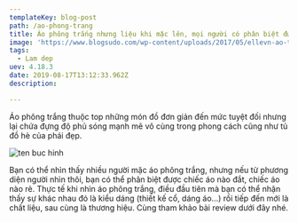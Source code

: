 ```yaml
---
templateKey: blog-post
path: /ao-phong-trang
title: Áo phông trắng nhưng liệu khi mặc lên, mọi người có phân biệt được cái nào đắt cái nào rẻ 
image: 'https://www.blogsudo.com/wp-content/uploads/2017/05/ellevn-ao-thun-trang-490x367-1280x720.jpg' 
tags:
  - Lam dep
uev: 4.18.3
date: 2019-08-17T13:12:33.962Z
description:

---
```



Áo phông trắng thuộc top những món đồ đơn giản đến mức tuyệt đối nhưng lại chứa đựng độ phủ sóng mạnh mẽ vô cùng trong phong cách cũng như tủ đồ hè của phái đẹp. 

![ten buc hinh](https://vnreview.vn/image/18/41/17/1841172.jpg "ten buc hinh")


Bạn có thể nhìn thấy nhiều người mặc áo phông trắng, nhưng nếu từ phương diện người nhìn thôi, bạn có thể phân biệt được chiếc áo nào đắt, chiếc áo nào rẻ. Thực tế khi nhìn áo phông trắng, điều đầu tiên mà bạn có thể nhận thấy sự khác nhau đó là kiểu dáng (thiết kế cổ, dáng áo...) rồi tiếp đến mới là chất liệu, sau cùng là thương hiệu. Cùng tham khảo bài review dưới đây nhé.